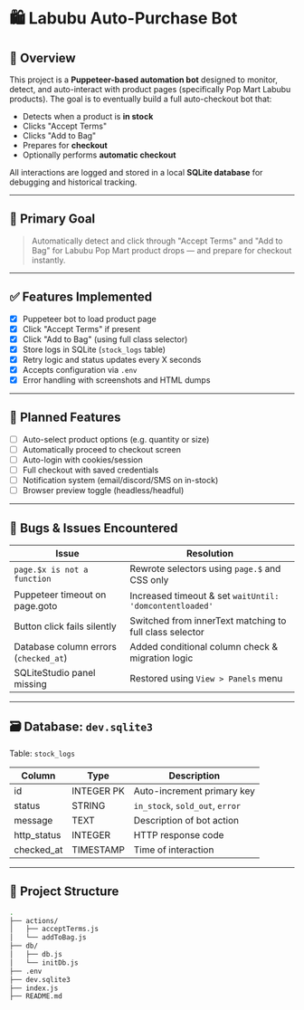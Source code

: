 # 🛍️ Labubu Auto-Purchase Bot

## 📖 Overview
This project is a **Puppeteer-based automation bot** designed to monitor, detect, and auto-interact with product pages (specifically Pop Mart Labubu products). The goal is to eventually build a full auto-checkout bot that:

- Detects when a product is **in stock**
- Clicks "Accept Terms"
- Clicks "Add to Bag"
- Prepares for **checkout**
- Optionally performs **automatic checkout**

All interactions are logged and stored in a local **SQLite database** for debugging and historical tracking.

---

## 🎯 Primary Goal
> Automatically detect and click through "Accept Terms" and "Add to Bag" for Labubu Pop Mart product drops — and prepare for checkout instantly.

---

## ✅ Features Implemented
- [x] Puppeteer bot to load product page
- [x] Click "Accept Terms" if present
- [x] Click "Add to Bag" (using full class selector)
- [x] Store logs in SQLite (`stock_logs` table)
- [x] Retry logic and status updates every X seconds
- [x] Accepts configuration via `.env`
- [x] Error handling with screenshots and HTML dumps

---

## 🧠 Planned Features
- [ ] Auto-select product options (e.g. quantity or size)
- [ ] Automatically proceed to checkout screen
- [ ] Auto-login with cookies/session
- [ ] Full checkout with saved credentials
- [ ] Notification system (email/discord/SMS on in-stock)
- [ ] Browser preview toggle (headless/headful)

---

## 🐛 Bugs & Issues Encountered
| Issue                             | Resolution                                         |
|----------------------------------|----------------------------------------------------|
| `page.$x is not a function`      | Rewrote selectors using `page.$` and CSS only     |
| Puppeteer timeout on page.goto   | Increased timeout & set `waitUntil: 'domcontentloaded'` |
| Button click fails silently      | Switched from innerText matching to full class selector |
| Database column errors (`checked_at`) | Added conditional column check & migration logic |
| SQLiteStudio panel missing       | Restored using `View > Panels` menu               |

---

## 🗃️ Database: `dev.sqlite3`
Table: `stock_logs`

| Column      | Type       | Description                     |
|-------------|------------|---------------------------------|
| id          | INTEGER PK | Auto-increment primary key      |
| status      | STRING     | `in_stock`, `sold_out`, `error` |
| message     | TEXT       | Description of bot action       |
| http_status | INTEGER    | HTTP response code              |
| checked_at  | TIMESTAMP  | Time of interaction             |

---

## 📁 Project Structure
```bash
.
├── actions/
│   ├── acceptTerms.js
│   └── addToBag.js
├── db/
│   ├── db.js
│   └── initDb.js
├── .env
├── dev.sqlite3
├── index.js
├── README.md
